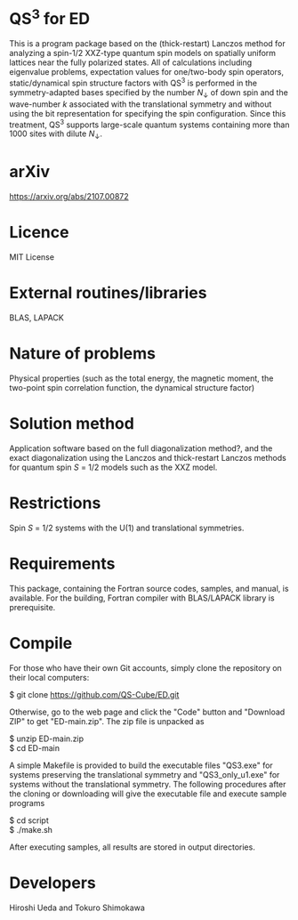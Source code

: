 # QS<sup>3</sup> for ED

This is a program package based on the (thick-restart) Lanczos method for analyzing a spin-1/2 XXZ-type quantum spin models on spatially uniform lattices near the fully polarized states. All of calculations including eigenvalue problems, expectation values for one/two-body spin operators, static/dynamical spin structure factors with QS<sup>3</sup> is performed in the symmetry-adapted bases specified by the number <i>N</i><sub>↓</sub> of down spin and the wave-number <i>k</i> associated with the translational symmetry and without using the bit representation for specifying the spin configuration. Since this treatment, QS<sup>3</sup> supports large-scale quantum systems containing more than 1000 sites with dilute <i>N</i><sub>↓</sub>.

# arXiv

https://arxiv.org/abs/2107.00872

# Licence

MIT License

# External routines/libraries 

BLAS, LAPACK

# Nature of problems

Physical properties (such as the total energy, the magnetic moment, the two-point spin correlation function, the dynamical structure factor)

# Solution method

Application software based on the full diagonalization method?, and the exact diagonalization using the Lanczos and thick-restart Lanczos methods for quantum spin <i>S</i> = 1/2 models such as the XXZ model.

# Restrictions

Spin <i>S</i> = 1/2 systems with the U(1) and translational symmetries.

# Requirements

This package, containing the Fortran source codes, samples, and manual, is available. For the building, Fortran compiler with BLAS/LAPACK library is prerequisite. 

# Compile

For those who have their own Git accounts, simply clone the repository on their local computers: 

$ git clone https://github.com/QS-Cube/ED.git

Otherwise, go to the web page and click the "Code" button and "Download ZIP" to get "ED-main.zip". The zip file is unpacked as 

$ unzip ED-main.zip <br>
$ cd ED-main

A simple Makefile is provided to build the executable files "QS3.exe" for systems preserving the translational symmetry and "QS3\_only\_u1.exe" for systems without the translational symmetry.
The following procedures after the cloning or downloading will give the executable file and execute sample programs

$ cd script <br>
$ ./make.sh <br>

After executing samples, all results are stored in output directories.

# Developers

Hiroshi Ueda and Tokuro Shimokawa
